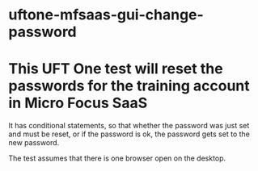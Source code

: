 # uftone-mfsaas-gui-change-password

# This UFT One test will reset the passwords for the training account in Micro Focus SaaS

It has conditional statements, so that whether the password was just set and must be reset, or if the password is ok, the password gets set to the new password.

The test assumes that there is one browser open on the desktop.
